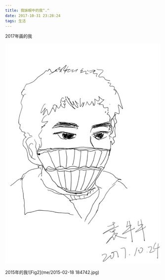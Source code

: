 ```yaml
---
title: 我妹眼中的我^.^
date: 2017-10-31 23:28:24
tags: 生活
---
```


2017年画的我

![me](me/me.jpg)

2015年的我![Fig2](me/2015-02-18 184742.jpg)